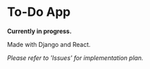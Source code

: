 # To-Do App

__Currently in progress.__

Made with Django and React.

_Please refer to 'Issues' for implementation plan._
